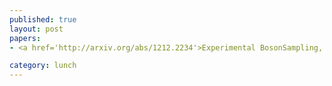 ```yaml
---
published: true
layout: post
papers:
- <a href='http://arxiv.org/abs/1212.2234'>Experimental BosonSampling, Broome2012</a>

category: lunch
---
```

